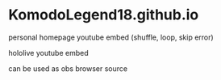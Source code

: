 # KomodoLegend18.github.io
personal homepage
youtube embed (shuffle, loop, skip error)

hololive youtube embed 

can be used as obs browser source
